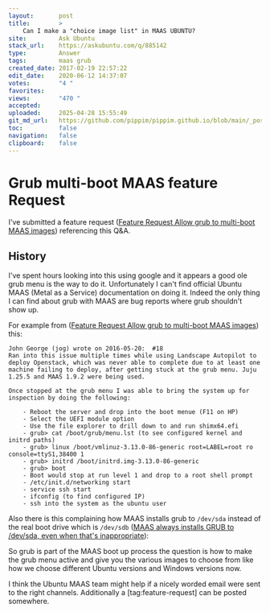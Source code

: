 ```yaml
---
layout:       post
title:        >
    Can I make a "choice image list" in MAAS UBUNTU?
site:         Ask Ubuntu
stack_url:    https://askubuntu.com/q/885142
type:         Answer
tags:         maas grub
created_date: 2017-02-19 22:57:22
edit_date:    2020-06-12 14:37:07
votes:        "4 "
favorites:    
views:        "470 "
accepted:     
uploaded:     2025-04-28 15:55:49
git_md_url:   https://github.com/pippim/pippim.github.io/blob/main/_posts/2017/2017-02-19-Can-I-make-a-_choice-image-list_-in-MAAS-UBUNTU_.md
toc:          false
navigation:   false
clipboard:    false
---
```


# Grub multi-boot MAAS feature Request

I've submitted a feature request ([Feature Request Allow grub to multi-boot MAAS images][1]) referencing this Q&A.

## History

I've spent hours looking into this using google and it appears a good ole grub menu is the way to do it. Unfortunately I can't find official Ubuntu MAAS (Metal as a Service) documentation on doing it. Indeed the only thing I can find about grub with MAAS are bug reports where grub shouldn't show up.

For example from ([Feature Request Allow grub to multi-boot MAAS images][2]) this:

``` 
John George (jog) wrote on 2016-05-20:  #18
Ran into this issue multiple times while using Landscape Autopilot to 
deploy Openstack, which was never able to complete due to at least one 
machine failing to deploy, after getting stuck at the grub menu. Juju 
1.25.5 and MAAS 1.9.2 were being used.

Once stopped at the grub menu I was able to bring the system up for 
inspection by doing the following:

    - Reboot the server and drop into the boot menue (F11 on HP)
    - Select the UEFI module option
    - Use the file explorer to drill down to and run shimx64.efi
    - grub> cat /boot/grub/menu.lst (to see configured kernel and initrd paths)
    - grub> linux /boot/vmlinuz-3.13.0-86-generic root=LABEL=root ro console=ttyS1,38400 1
    - grub> initrd /boot/initrd.img-3.13.0-86-generic
    - grub> boot
    - Boot would stop at run level 1 and drop to a root shell prompt
    - /etc/init.d/networking start
    - service ssh start
    - ifconfig (to find configured IP)
    - ssh into the system as the ubuntu user
```

Also there is this complaining how MAAS installs grub to `/dev/sda` instead of the real boot drive which is `/dev/sdb` ([MAAS always installs GRUB to /dev/sda, even when that's inappropriate][3]):

So grub is part of the MAAS boot up process the question is how to make the grub menu active and give you the various images to choose from like how we choose different Ubuntu versions and Windows versions now.

I think the Ubuntu MAAS team might help if a nicely worded email were sent to the right channels. Additionally a [tag:feature-request] can be posted somewhere.


  [1]: https://bugs.launchpad.net/maas/+bug/1666478
  [2]: https://bugs.launchpad.net/maas/+bug/1532935
  [3]: https://bugs.launchpad.net/maas/+bug/1319966
